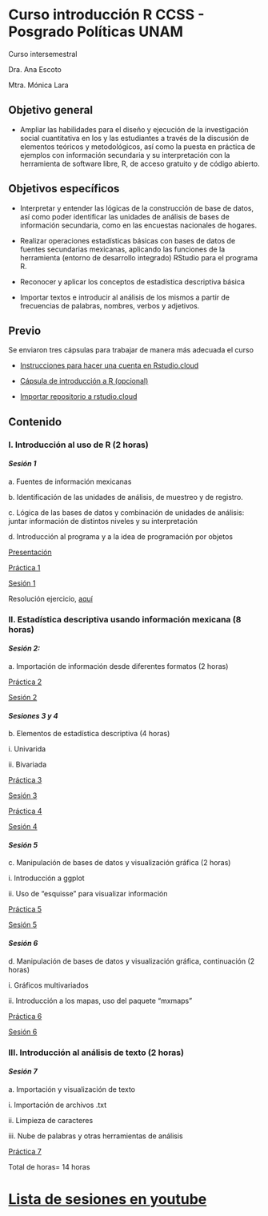 # Curso introducción R CCSS - Posgrado Políticas UNAM
 Curso intersemestral
 
Dra. Ana Escoto

Mtra. Mónica Lara

## Objetivo general
*	Ampliar las habilidades para el diseño y ejecución de la investigación social cuantitativa en los y las estudiantes a través de la discusión de elementos teóricos y metodológicos, así como la puesta en práctica de ejemplos con información secundaria y su interpretación con la herramienta de software libre, R, de acceso gratuito y de código abierto.  

## Objetivos específicos
*	Interpretar y entender las lógicas de la construcción de base de datos, así como poder identificar las unidades de análisis de bases de información secundaria, como en las encuestas nacionales de hogares.

*	Realizar operaciones estadísticas básicas con bases de datos de fuentes secundarias mexicanas, aplicando las funciones de la herramienta (entorno de desarrollo integrado) RStudio para el programa R. 

*	Reconocer y aplicar los conceptos de estadística descriptiva básica 

*	Importar textos e introducir al análisis de los mismos a partir de frecuencias de palabras, nombres, verbos y adjetivos.

## Previo

Se enviaron tres cápsulas para trabajar de manera más adecuada el curso

* [Instrucciones para hacer una cuenta en Rstudio.cloud](https://www.youtube.com/watch?v=Jcw146tEa5w)

* [Cápsula de introducción a R (opcional)](https://www.youtube.com/watch?v=HR2MXwrzt00)

* [Importar repositorio a rstudio.cloud](https://www.youtube.com/watch?v=enYCTyXfgh0&feature=youtu.be)

## Contenido

### I.	Introducción al uso de R (2 horas)

#### *Sesión 1*

a. Fuentes de información mexicanas

b. Identificación de las unidades de análisis, de muestreo y de registro.

c. Lógica de las bases de datos y combinación de unidades de análisis: juntar información de distintos niveles y su interpretación

d. Introducción al programa y a la idea de programación por objetos

[Presentación](https://github.com/aniuxa/CursoR-posgrado-pol/blob/master/presentaciones/d1.pdf) 

[Práctica 1](P1.md) 

[Sesión 1](https://youtu.be/KAWkSOzEB0o)

Resolución ejercicio, [aquí](https://rpubs.com/aniuxa/Ej12018)

### II.	Estadística descriptiva usando información mexicana (8 horas)

#### *Sesión 2:*

a. Importación de información desde diferentes formatos (2 horas)

[Práctica 2](P2.md) 

[Sesión 2](https://youtu.be/8oomP9OrJgE)

#### *Sesiones 3 y 4*

b.	Elementos de estadística descriptiva (4 horas)

i.	Univarida

ii.	Bivariada

[Práctica 3](P3.md) 

[Sesión 3](https://youtu.be/OfwmbvX4QkM)

[Práctica 4](P4.md) 

[Sesión 4](https://youtu.be/VvokO1ekmks)

#### *Sesión 5*

c.	Manipulación de bases de datos y visualización gráfica  (2 horas)

i.	Introducción a ggplot

ii.	Uso de “esquisse” para visualizar información

[Práctica 5](P5.md) 

[Sesión 5](https://youtu.be/dzjgx2Tl4us)

#### *Sesión 6*

d.	Manipulación de bases de datos y visualización gráfica, continuación  (2 horas)

i.	Gráficos multivariados

ii.	Introducción a los mapas, uso del paquete “mxmaps”

[Práctica 6](P6.R) 

[Sesión 6](https://youtu.be/gzZOEXq7tDs)

### III.	Introducción al análisis de texto (2 horas)

#### *Sesión 7*

a.	Importación y visualización de texto

i.	Importación de archivos .txt

ii.	Limpieza de caracteres

iii.	Nube de palabras y otras herramientas de análisis

[Práctica 7](P7.md) 


Total de horas= 14 horas

# [Lista de sesiones en youtube](https://www.youtube.com/playlist?list=PLDnSa5YhrAVl-0OIyECAKskAgORalFmsl)
